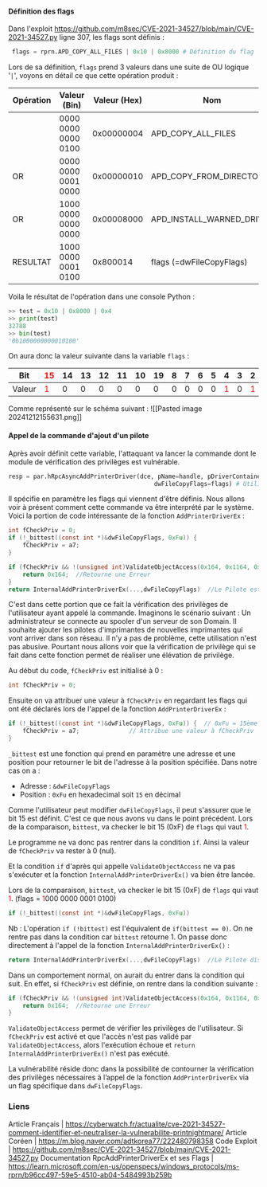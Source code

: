 #### Définition des flags

Dans l'exploit https://github.com/m8sec/CVE-2021-34527/blob/main/CVE-2021-34527.py ligne 307, les flags sont définis :
```python
 flags = rprn.APD_COPY_ALL_FILES | 0x10 | 0x8000 # Définition du flag
```

Lors de sa définition, `flags` prend 3 valeurs dans une suite de OU logique '`|`', voyons en détail ce que cette opération produit :

| Opération | Valeur (Bin)        | Valeur (Hex) | Nom                       |
| --------- | ------------------- | ------------ | ------------------------- |
|           | 0000 0000 0000 0100 | 0x00000004   | APD_COPY_ALL_FILES        |
| OR        | 0000 0000 0001 0000 | 0x00000010   | APD_COPY_FROM_DIRECTORY   |
| OR        | 1000 0000 0000 0000 | 0x00008000   | APD_INSTALL_WARNED_DRIVER |
| RESULTAT  | 1000 0000 0001 0100 | 0x800014     | flags (=dwFileCopyFlags)  |

Voila le résultat de l'opération dans une console Python :
```python
>> test = 0x10 | 0x8000 | 0x4
>> print(test) 
32788
>> bin(test)
'0b1000000000010100'
```

On aura donc la valeur suivante dans la variable `flags` :

| Bit    | <font color="#ff0000">15</font> | 14  | 13  | 12  | 11  | 10  | 19  | 8   | 7   | 6   | 5   | 4                              | 3   | 2                              | 1   | 0   |
| ------ | ------------------------------- | --- | --- | --- | --- | --- | --- | --- | --- | --- | --- | ------------------------------ | --- | ------------------------------ | --- | --- |
| Valeur | <font color="#ff0000">1</font>  | 0   | 0   | 0   | 0   | 0   | 0   | 0   | 0   | 0   | 0   | <font color="#ff0000">1</font> | 0   | <font color="#ff0000">1</font> | 0   | 0   |
Comme représenté sur le schéma suivant :
![[Pasted image 20241212155631.png]]
#### Appel de la commande d'ajout d'un pilote
Après avoir définit cette variable, l'attaquant va lancer la commande dont le module de vérification des privilèges est vulnérable.

```python 
resp = par.hRpcAsyncAddPrinterDriver(dce, pName=handle, pDriverContainer=container_info,
										 dwFileCopyFlags=flags) # Utilisation de la commande avec le flag défini
```
Il spécifie en paramètre les flags qui viennent d'être définis. Nous allons voir à présent comment cette commande va être interprété par le système.
Voici la portion de code intéressante de la fonction `AddPrinterDriverEx` :
```C
int fCheckPriv = 0;
if (!_bittest((const int *)&dwFileCopyFlags, 0xFu)) {  
    fCheckPriv = a7;              
}

if (fCheckPriv && !(unsigned int)ValidateObjectAccess(0x164, 0x1164, 0x164)) {     //Vérification des privilèges user
    return 0x164;  //Retourne une Erreur
}
return InternalAddPrinterDriverEx(...,dwFileCopyFlags)  //Le Pilote est ajouté avec les flags
```

C'est dans cette portion que ce fait la vérification des privilèges de l'utilisateur ayant appelé la commande. 
Imaginons le scénario suivant : Un administrateur se connecte au spooler d'un serveur de son Domain. Il souhaite ajouter les pilotes d'imprimantes de nouvelles imprimantes qui vont arriver dans son réseau. Il n'y a pas de problème, cette utilisation n'est pas abusive. Pourtant nous allons voir que la vérification de privilège qui se fait dans cette fonction permet de réaliser une élévation de privilège.

Au début du code, `fCheckPriv` est initialisé à 0 : 
```C
int fCheckPriv = 0;
```

Ensuite on va attribuer une valeur à `fCheckPriv` en regardant les flags qui ont été déclarés lors de l'appel de la fonction `AddPrinterDriverEx` :
```C
if (!_bittest((const int *)&dwFileCopyFlags, 0xFu)) {  // 0xFu = 15ème bit
    fCheckPriv = a7;              // Attribue une valeur à fCheckPriv
}
```
`_bittest` est une fonction qui prend en paramètre une adresse et une position pour retourner le bit de l'adresse à la position spécifiée. 
Dans notre cas on a : 
- Adresse : `&dwFileCopyFlags`
- Position : `0xFu` en hexadecimal soit `15` en décimal

Comme l'utilisateur peut modifier `dwFileCopyFlags`, il peut s'assurer que le bit 15 est définit. C'est ce que nous avons vu dans le point précédent.
Lors de la comparaison, `bittest`, va checker le bit 15 (0xF) de `flags` qui vaut <font color="#ff0000">1</font>.

Le programme ne va donc pas rentrer dans la condition `if`. Ainsi la valeur de `fCheckPriv` va rester à 0 (nul).

Et la condition `if` d'après qui appelle `ValidateObjectAccess` ne va pas s'exécuter et la fonction `InternalAddPrinterDriverEx()` va bien être lancée.

Lors de la comparaison, `bittest`, va checker le bit 15 (0xF) de `flags` qui vaut <font color="#ff0000">1</font>. (flags = <font color="#ff0000">1</font>000 0000 0001 0100)
```C
if (!_bittest((const int *)&dwFileCopyFlags, 0xFu))
```
Nb : L'opération `if (!bittest)` est l'équivalent de `if(bittest == 0)`.
On ne rentre pas dans la condition car `bittest` retourne 1.
On passe donc directement à l'appel de la fonction `InternalAddPrinterDriverEx()` :
```C
return InternalAddPrinterDriverEx(...,dwFileCopyFlags)  //Le Pilote distant est ajouté avec les flags
```
Dans un comportement normal, on aurait du entrer dans la condition qui suit. En effet, si `fCheckPriv` est définie, on rentre dans la condition suivante :
```C
if (fCheckPriv && !(unsigned int)ValidateObjectAccess(0x164, 0x1164, 0x164)) { //Vérification des privilèges user
    return 0x164;  //Retourne une Erreur
}
```
`ValidateObjectAccess` permet de vérifier les privilèges de l'utilisateur. 
Si `fCheckPriv` est activé et que l'accès n'est pas validé par `ValidateObjectAccess`,  alors l'exécution échoue et `return InternalAddPrinterDriverEx()` n'est pas exécuté.

La vulnérabilité réside donc dans la possibilité de contourner la vérification des privilèges nécessaires à l’appel de la fonction `AddPrinterDriverEx` via un flag spécifique dans `dwFileCopyFlags`.

### Liens
Article Français | https://cyberwatch.fr/actualite/cve-2021-34527-comment-identifier-et-neutraliser-la-vulnerabilite-printnightmare/
Article Coréen | https://m.blog.naver.com/adtkorea77/222480798358
Code Exploit | https://github.com/m8sec/CVE-2021-34527/blob/main/CVE-2021-34527.py
Documentation RpcAddPrinterDriverEx et ses Flags | https://learn.microsoft.com/en-us/openspecs/windows_protocols/ms-rprn/b96cc497-59e5-4510-ab04-5484993b259b
